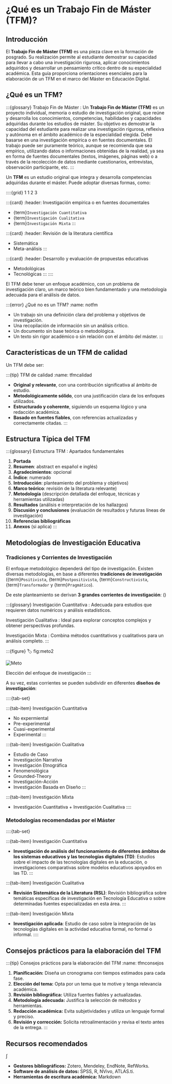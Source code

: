 # ¿Qué es un Trabajo Fin de Máster (TFM)?

## Introducción

El **Trabajo Fin de Máster (TFM)** es una pieza clave en la formación de posgrado. Su realización permite al estudiante demostrar su capacidad para llevar a cabo una investigación rigurosa, aplicar conocimientos adquiridos y desarrollar un pensamiento crítico dentro de su especialidad académica. Esta guía proporciona orientaciones esenciales para la elaboración de un TFM en el marco del Máster en Educación Digital.

## ¿Qué es un TFM?

:::{glossary}
Trabajo Fin de Máster
: Un **Trabajo Fin de Máster (TFM)** es un proyecto individual, memoria o estudio de investigación original, que reúne y desarrolla los conocimientos, competencias, habilidades y capacidades adquiridas durante los estudios de máster. Su objetivo es demostrar la capacidad del estudiante para realizar una investigación rigurosa, reflexiva y autónoma en el ámbito académico de la especialidad elegida. Debe basarse en una investigación empírica o en fuentes documentales. El trabajo puede ser puramente teórico, aunque se recomienda que sea empírico, utilizando datos o informaciones obtenidas de la realidad, ya sea en forma de fuentes documentales (textos, imágenes, páginas web) o a través de la recolección de datos mediante cuestionarios, entrevistas, observación participante, etc.
:::

Un **TFM** es un estudio original que integra y desarrolla competencias adquiridas durante el máster. Puede adoptar diversas formas, como:

::::{grid} 1 1 2 3

:::{card}
:header: Investigación empírica o en fuentes documentales
- {term}`Investigación Cuantitativa`
- {term}`Investigación Cualitativa`
- {term}`Investigación Mixta`
:::

:::{card}
:header: Revisión de la literatura científica
- Sistemática
- Meta-análisis
:::

:::{card}
:header: Desarrollo y evaluación de propuestas educativas
- Metodológicas
- Tecnológicas
:::
::::

El TFM debe tener un enfoque académico, con un problema de investigación claro, un marco teórico bien fundamentado y una metodología adecuada para el análisis de datos.

:::{error} ¿Qué no es un TFM?
:name: notfm

- Un trabajo sin una definición clara del problema y objetivos de investigación.
- Una recopilación de información sin un análisis crítico.
- Un documento sin base teórica o metodológica.
- Un texto sin rigor académico o sin relación con el ámbito del máster.
:::

## Características de un TFM de calidad

Un TFM debe ser:

:::{tip} TFM de calidad
:name: tfmcalidad

- **Original y relevante**, con una contribución significativa al ámbito de estudio.
- **Metodológicamente sólido**, con una justificación clara de los enfoques utilizados.
- **Estructurado y coherente**, siguiendo un esquema lógico y una redacción académica.
- **Basado en fuentes fiables**, con referencias actualizadas y correctamente citadas.
:::

## Estructura Típica del TFM

:::{glossary}
Estructura TFM
: Apartados fundamentales 
1. **Portada**
2. **Resumen**: abstract en español e inglés)
3. **Agradecimientos**: opcional
4. **Índice**: numerado
5. **Introducción**: planteamiento del problema y objetivos)
6. **Marco teórico**: revisión de la literatura relevante)
7. **Metodología** (descripción detallada del enfoque, técnicas y herramientas utilizadas)
8. **Resultados** (análisis e interpretación de los hallazgos)
9. **Discusión y conclusiones** (evaluación de resultados y futuras líneas de investigación)
10. **Referencias bibliográficas**
11. **Anexos** (si aplica)
:::

## Metodologías de Investigación Educativa

### Tradiciones y Corrientes de Investigación

El enfoque metodológico dependerá del tipo de investigación. Existen diversas metodologías, en base a diferentes **tradiciones de investigación** ({term}`Positivista`, {term}`Postpositivista`, {term}`Constructivista`, {term}`Transformador` y {term}`Pragmático`). 

De este planteamiento se derivan **3 grandes corrientes de investigación**: ([](#fig:meto2))

:::{glossary}
Investigación Cuantitativa
: Adecuada  para estudios que requieren datos numéricos y análisis estadísticos.

Investigación Cualitativa
: Ideal para explorar conceptos complejos y obtener perspectivas profundas.

Investigación Mixta
: Combina métodos cuantitativos y cualitativos para un análisis completo.
:::

:::{figure}
:label: fig:meto2

![Meto](img/meto2.png)

Elección del enfoque de investigación
:::

A su vez, estas corrientes se pueden subdividir en diferentes **diseños de investigación**:

::::{tab-set}

:::{tab-item} Investigación Cuantitativa
* No expermiental
* Pre-experimental
* Cuasi-experimental
* Experimental
:::

:::{tab-item} Investigación Cualitativa
* Estudio de Caso
* Investigación Narrativa
* Investigación Etnográfica
* Fenomenológica
* Grounded-Theory
* Investigación-Acción
* Investigación Basada en Diseño
:::

:::{tab-item} Investigación Mixta
* Investigación Cuantitativa + Investigación Cualitativa
::::

### Metodologías recomendadas por el Máster

::::{tab-set}

:::{tab-item} Investigación Cuantitativa
- **Investigación de análisis del funcionamiento de diferentes ámbitos de los sistemas educativos y las tecnologías digitales (TD)**: Estudios sobre el impacto de las tecnologías digitales en la educación, o investigaciones comparativas sobre modelos educativos apoyados en las TD.
:::

:::{tab-item} Investigación Cualitativa
- **Revisión Sistemática de la Literatura (RSL)**: Revisión bibliográfica sobre temáticas específicas de investigación en Tecnología Educativa o sobre determinadas fuentes especializadas en esta área.
:::

:::{tab-item} Investigación Mixta
- **Investigación aplicada**: Estudio de caso sobre la integración de las tecnologías digitales en la actividad educativa formal, no formal o informal.
::::

## Consejos prácticos para la elaboración del TFM

:::{tip} Consejos prácticos para la elaboración del TFM
:name: tfmconsejos

1. **Planificación:** Diseña un cronograma con tiempos estimados para cada fase.
2. **Elección del tema:** Opta por un tema que te motive y tenga relevancia académica.
3. **Revisión bibliográfica:** Utiliza fuentes fiables y actualizadas.
4. **Metodología adecuada:** Justifica la selección de métodos y herramientas.
5. **Redacción académica:** Evita subjetividades y utiliza un lenguaje formal y preciso.
6. **Revisión y corrección:** Solicita retroalimentación y revisa el texto antes de la entrega.
:::

## Recursos recomendados
∫
- **Gestores bibliográficos:** Zotero, Mendeley, EndNote, RefWorks.
- **Software de análisis de datos:** SPSS, R, NVivo, ATLAS.ti.
- **Herramientas de escritura académica:** Markdown


